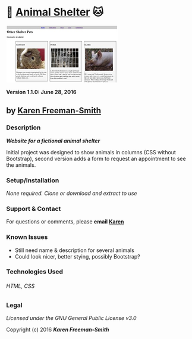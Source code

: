 # :dog: [Animal Shelter](http://karenfreemansmith.github.io/shelter) :cat:
![project screenshot](/img/screenshot.jpg)

__Version 1.1.0: June 28, 2016__
## by [Karen Freeman-Smith](http://karenfreemansmith.github.io)

### Description
__*Website for a fictional animal shelter*__

Initial project was designed to show animals in columns (CSS without Bootstrap), second
version adds a form to request an appointment to see the animals.

### Setup/Installation
*None required. Clone or download and extract to use*

### Support & Contact
For questions or comments, please __email [Karen](karenfreemansmith@gmail.com)__

### Known Issues
* Still need name & description for several animals
* Could look nicer, better stying, possibly Bootstrap?

### Technologies Used
###### HTML, CSS

### Legal
*Licensed under the GNU General Public License v3.0*

Copyright (c) 2016 **_Karen Freeman-Smith_**
